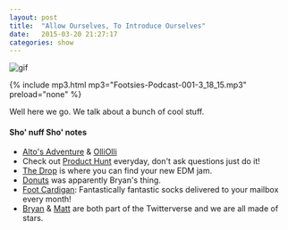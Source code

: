 ```yaml
---
layout: post
title:  "Allow Ourselves, To Introduce Ourselves"
date:   2015-03-20 21:27:17
categories: show
---
```

![gif](/images/podcast-001.gif)

{% include mp3.html mp3="Footsies-Podcast-001-3_18_15.mp3" preload="none" %}

Well here we go. We talk about a bunch of cool stuff.

#### Sho' nuff Sho' notes
* [Alto's Adventure](http://altosadventure.com) & [OlliOlli](http://www.roll7.co.uk)
* Check out [Product Hunt](http://www.producthunt.com) everyday, don't ask questions just do it! 
* [The Drop](https://thedrop.club) is where you can find your new EDM jam.
* [Donuts](https://en.wikipedia.org/wiki/Doughnut) was apparently Bryan's thing.
* [Foot Cardigan](http://www.footcardigan.com): Fantastically fantastic socks delivered to your mailbox every month!
* [Bryan](https://twitter.com/bryandeluca) & [Matt](https://twitter.com/yankeyhotel) are both part of the Twitterverse and we are all made of stars.
